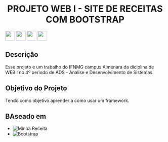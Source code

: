 
<h1 align="center">PROJETO WEB I - SITE DE RECEITAS COM BOOTSTRAP</h1>

<img src="https://cdn.jsdelivr.net/gh/devicons/devicon/icons/bootstrap/bootstrap-original.svg" heigth="30" width="30" /> <img src="https://cdn.jsdelivr.net/gh/devicons/devicon/icons/html5/html5-original.svg" heigth="30" width="30" /> <img src="https://cdn.jsdelivr.net/gh/devicons/devicon/icons/css3/css3-original.svg" heigth="30" width="30"/> <img src="https://github.com/Weest0/weest0.github.io/blob/main/imagens/icon.png" heigth="30" width="30" >

## Descrição
Esse projeto e um trabalho do IFNMG campus Almenara da diciplina de WEB I no 4º periodo de ADS - Analise e Desenvolvimento de Sistemas.

## Objetivo do Projeto
Tendo como objetivo aprender a como usar um framework.

## BAseado em
* ![Minha Receita](https://www.minhareceita.com.br/materia/retrospectiva-2022-as-melhores-receitas-e-dicas-vistas-no-minha-receita-esse-ano/)
* ![Bootstrap](https://getbootstrap.com/)
